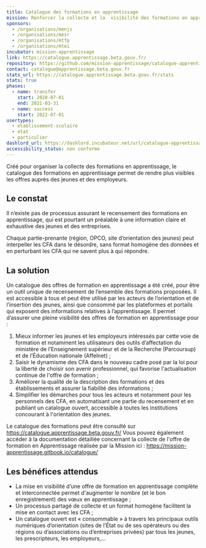 ```yaml
---
title: Catalogue des formations en apprentissage
mission: Renforcer la collecte et la  visibilité des formations en apprentissage
sponsors:
  - /organisations/menjs
  - /organisations/mesr
  - /organisations/mtfp
  - /organisations/mtei
incubator: mission-apprentissage
link: https://catalogue.apprentissage.beta.gouv.fr/
repository: https://github.com/mission-apprentissage/catalogue-apprentissage
contact: catalogue@apprentissage.beta.gouv.fr
stats_url: https://catalogue.apprentissage.beta.gouv.fr/stats
stats: true
phases:
  - name: transfer
    start: 2020-07-01
    end: 2021-03-31
  - name: success
    start: 2022-07-01
usertypes:
  - etablissement-scolaire
  - etat
  - particulier
dashlord_url: https://dashlord.incubateur.net/url/catalogue-apprentissage-beta-gouv-fr/
accessibility_status: non conforme
---
```

Créé pour organiser la collecte des formations en apprentissage, le catalogue des formations en apprentissage permet de rendre plus visibles les offres auprès des jeunes et des employeurs.

## Le constat

Il n’existe pas de processus assurant le recensement des formations en apprentissage, qui est pourtant un préalable à une information claire et exhaustive des jeunes et des entreprises.

Chaque partie-prenante (région, OPCO, site d’orientation des jeunes) peut interpeller les CFA dans le désordre, sans format homogène des données et en perturbant les CFA qui ne savent plus à qui répondre.

## La solution

Un catalogue des offres de formation en apprentissage a été créé, pour être un outil unique de recensement de l’ensemble des formations proposées. Il est accessible à tous et peut être utilisé par les acteurs de l’orientation et de l’insertion des jeunes, ainsi que consommé par les plateformes et portails qui exposent des informations relatives à l’apprentissage. Il permet d’assurer une pleine visibilité des offres de formation en apprentissage pour :
1. Mieux informer les jeunes et les employeurs intéressés par cette voie de formation et notamment les utilisateurs des outils d’affectation du ministère de l’Enseignement supérieur et de la Recherche (Parcoursup) et de l’Éducation nationale (Affelnet) ;
2. Saisir le dynamisme des CFA dans le nouveau cadre posé par la loi pour la liberté de choisir son avenir professionnel, qui favorise l'actualisation continue de l'offre de formation ;
3. Améliorer la qualité de la description des formations et des établissements et assurer la fiabilité des informations ;
4. Simplifier les démarches pour tous les acteurs et notamment pour les personnels des CFA, en automatisant une partie du recensement et en publiant un catalogue ouvert, accessible à toutes les institutions concourant à l'orientation des jeunes.

Le catalogue des formations peut être consulté sur https://catalogue.apprentissage.beta.gouv.fr/
Vous pouvez également accéder à la documentation détaillée concernant la collecte de l'offre de formation en Apprentissage réalisée par la Mission ici : https://mission-apprentissage.gitbook.io/catalogue/

## Les bénéfices attendus

- La mise en visibilité d’une offre de formation en apprentissage complète et interconnectée permet d'augmenter le nombre (et le bon enregistrement) des vœux en apprentissage ;
- Un processus partagé de collecte et un format homogène facilitent la mise en contact avec les CFA ;
- Un catalogue ouvert est « consommable » à travers les principaux outils numériques d’orientation (sites de l’État ou de ses opérateurs ou des régions ou d’associations ou d’entreprises privées) par tous les jeunes, les prescripteurs, les employeurs,…
